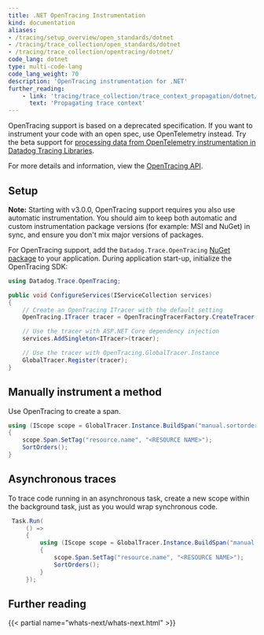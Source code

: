 ```yaml
---
title: .NET OpenTracing Instrumentation
kind: documentation
aliases:
- /tracing/setup_overview/open_standards/dotnet
- /tracing/trace_collection/open_standards/dotnet
- /tracing/trace_collection/opentracing/dotnet/
code_lang: dotnet
type: multi-code-lang
code_lang_weight: 70
description: 'OpenTracing instrumentation for .NET'
further_reading:
    - link: 'tracing/trace_collection/trace_context_propagation/dotnet/'
      text: 'Propagating trace context'
---
```


<div class="alert alert-info">OpenTracing support is based on a deprecated specification. If you want to instrument your code with an open spec, use OpenTelemetry instead. Try the beta support for <a href="/tracing/trace_collection/otel_instrumentation/dotnet/">processing data from OpenTelemetry instrumentation in Datadog Tracing Libraries</a>.</div>

For more details and information, view the [OpenTracing API][1].

## Setup

<div class="alert alert-warning">
  <strong>Note:</strong> Starting with v3.0.0, OpenTracing support requires you also use automatic instrumentation. You should aim to keep both automatic and custom instrumentation package versions (for example: MSI and NuGet) in sync, and ensure you don't mix major versions of packages.
</div>

For OpenTracing support, add the `Datadog.Trace.OpenTracing` [NuGet package][2] to your application. During application start-up, initialize the OpenTracing SDK:

```csharp
using Datadog.Trace.OpenTracing;

public void ConfigureServices(IServiceCollection services)
{
    // Create an OpenTracing ITracer with the default setting
    OpenTracing.ITracer tracer = OpenTracingTracerFactory.CreateTracer();

    // Use the tracer with ASP.NET Core dependency injection
    services.AddSingleton<ITracer>(tracer);

    // Use the tracer with OpenTracing.GlobalTracer.Instance
    GlobalTracer.Register(tracer);
}
```

## Manually instrument a method

Use OpenTracing to create a span.

```csharp
using (IScope scope = GlobalTracer.Instance.BuildSpan("manual.sortorders").StartActive(finishSpanOnDispose: true))
{
    scope.Span.SetTag("resource.name", "<RESOURCE NAME>");
    SortOrders();
}
```

## Asynchronous traces

To trace code running in an asynchronous task, create a new scope within the background task, just as you would wrap synchronous code.
```csharp
 Task.Run(
     () =>
     {
         using (IScope scope = GlobalTracer.Instance.BuildSpan("manual.sortorders").StartActive(finishSpanOnDispose: true))
         {
             scope.Span.SetTag("resource.name", "<RESOURCE NAME>");
             SortOrders();
         }
     });

```

## Further reading

{{< partial name="whats-next/whats-next.html" >}}

[1]: https://github.com/opentracing/opentracing-csharp
[2]: https://www.nuget.org/packages/Datadog.Trace.OpenTracing
